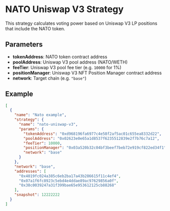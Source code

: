 # NATO Uniswap V3 Strategy

This strategy calculates voting power based on Uniswap V3 LP positions that include the NATO token.

## Parameters

- **tokenAddress**: NATO token contract address  
- **poolAddress**: Uniswap V3 pool address (NATO/WETH)  
- **feeTier**: Uniswap V3 pool fee tier (e.g. `10000` for 1%)  
- **positionManager**: Uniswap V3 NFT Position Manager contract address  
- **network**: Target chain (e.g. `"base"`)

## Example

```json
[
  {
    "name": "Nato example",
    "strategy": {
      "name": "nato-uniswap-v3",
      "params": {
        "tokenAddress": "0xd968196fa6977c4e58f2af5ac01c655ea8332d22",
        "poolAddress": "0x02623e0e65a1d8537f6235512839e2f7b76c7a12",
        "feeTier": 10000,
        "positionManager": "0x03a520b32c04bf3beef7beb72e919cf822ed34f1",
        "network": "base"
      }
    },
    "network": "base",
    "addresses": [
      "0x4019fc024a385c6eb2ba17a43b286615f11c4ef4",
      "0x07a1f6fc8923c5ebd4e4ddae89ac97629856a0f",
      "0x38c0039247a31f399bae65e953612125cb88268"
    ],
    "snapshot": 12222222
  }
]
